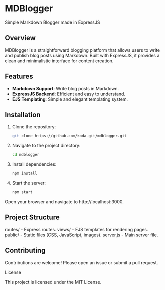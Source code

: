# MDBlogger

Simple Markdown Blogger made in ExpressJS

## Overview

MDBlogger is a straightforward blogging platform that allows users to write and publish blog posts using Markdown. Built with ExpressJS, it provides a clean and minimalistic interface for content creation.

## Features

- **Markdown Support**: Write blog posts in Markdown.
- **ExpressJS Backend**: Efficient and easy to understand.
- **EJS Templating**: Simple and elegant templating system.

## Installation

1. Clone the repository:
   ```bash
   git clone https://github.com/koda-git/mdblogger.git
   ```
2. Navigate to the project directory:
   ```bash
   cd mdblogger
   ```
3. Install dependencies:
   ```bash
   npm install
   ```
4. Start the server:
    ```bash
    npm start
    ```
Open your browser and navigate to http://localhost:3000.

## Project Structure

routes/ - Express routes.
views/ - EJS templates for rendering pages.
public/ - Static files (CSS, JavaScript, images).
server.js - Main server file.

## Contributing

Contributions are welcome! Please open an issue or submit a pull request.

License

This project is licensed under the MIT License.
